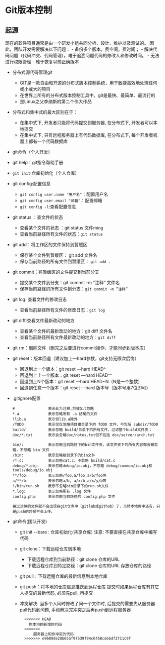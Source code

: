 # Git版本控制

## 起源

现在的软件项目通常是由一个研发小组共同分析、设计、维护以及测试的。
因此，团队开发需要解决以下问题：
    - 备份多个版本，费空间，费时间；
    - 解决代码问题（代码冲突、代码管理），难于追溯问题代码的修改人和修改时间。
    - 无法进行权限管理
    - 难于恢复以前正确版本

* 分布式源代码管理git
 
   - GIT是一款自由和开源的分布式版本控制系统，用于敏捷高效地处理任何或小或大的项目
   - 在世界上所有的分布式版本控制工具中，git是最快、最简单、最流行的
   - 是Linux之父李纳斯的第二个伟大作品
 

* 分布式和集中式的最大区别在于：
  - 在集中式下, 开发者只能将代码提交到服务器, 在分布式下, 开发者可以本地提交
  - 在集中式下, 只有远程服务器上有代码数据库, 在分布式下, 每个开发者机器上都有一个代码数据库

* git命令（个人开发）
 - git help：git指令帮助手册
 
 - `git init`:仓库初始化（个人仓库）
 
 - git config:配置信息
    - `git config user.name "用户名"`：配置用户名
    - `git config user.email "邮箱"`：配置邮箱
    - `git config -l`:查看配置信息
   
 - git status ：查文件的状态
    - 查看某个文件的状态 ：git status 文件ming
    - 查看当前路径所有文件的状态：`git status`
    
 - git add：将工作区的文件保持到暂缓区
    - 保存某个文件到暂缓区： git add 文件名
    - 保存当前路径的所有文件到暂缓区： `git add .`
    
 - git commit：将暂缓区的文件提交到当前分支
   - 提交某个文件到分支：git commit -m ”注释” 文件名
   - 保存当前路径的所有文件到分支：`git commit -m ”注释”`
   
 - git log: 查看文件的修改日志
    - 查看当前路径所有文件的修改日志：`git log`
 
 - git diff:查看文件最新改动的地方
    - 查看某个文件的最新改动的地方：git diff 文件名
    - 查看当前路径所有文件最新改动的地方：`git diff`
    
 - git rm：删除文件（删完之后要进行commit操作，才能同步到版本库）

 - git reset：版本回退（建议加上––hard参数，git支持无限次后悔）
    - 回退到上一个版本：git reset ––hard HEAD^
    - 回退到上上一个版本：git reset ––hard HEAD^^
    - 回退到上N个版本：git reset ––hard HEAD~N（N是一个整数）
    - 回退到任意一个版本：git reset ––hard 版本号（版本号用7位即可）

 - .gitignore配置
    ```
    #               表示此为注释,将被Git忽略
    *.a             表示忽略所有 .a 结尾的文件
    !lib.a          表示但lib.a除外
    /TODO           表示仅仅忽略项目根目录下的 TODO 文件，不包括 subdir/TODO
    build/          表示忽略 build/目录下的所有文件，过滤整个build文件夹；
    doc/*.txt       表示会忽略doc/notes.txt但不包括 doc/server/arch.txt

    bin/:           表示忽略当前路径下的bin文件夹，该文件夹下的所有内容都会被忽略，不忽略 bin 文件
    /bin:           表示忽略根目录下的bin文件
    /*.c:           表示忽略cat.c，不忽略 build/cat.c
    debug/*.obj:    表示忽略debug/io.obj，不忽略 debug/common/io.obj和tools/debug/io.obj
    **/foo:         表示忽略/foo,a/foo,a/b/foo等
    a/**/b:         表示忽略a/b, a/x/b,a/x/y/b等
    !/bin/run.sh    表示不忽略bin目录下的run.sh文件
    *.log:          表示忽略所有 .log 文件
    config.php:     表示忽略当前路径的 config.php 文件

    被过滤掉的文件就不会出现在git仓库中（gitlab或github）了，当然本地库中还有，只是push的时候不会上传。
    ```
    
* git命令(团队开发)
  - git init --bare : 仓库初始化(共享仓库)
    注意: 不要直接在共享仓库中编写代码
    
  - git clone：下载远程仓库到本地
    - 下载远程仓库到当前路径：git clone 仓库的URL
    - 下载远程仓库到特定路径：git clone 仓库的URL 存放仓库的路径
    
  - git pull：下载远程仓库的最新信息到本地仓库
  
  - git push：将本地的仓库信息推送到远程仓库
    提交时如果远程仓库有其它人提交的最新代码, 必须先pull, 再提交
  - 冲突解决:
    当多个人同时修改了同一个文件时, 后提交的需要先从服务器pull代码到问题, 手动解决完冲突之后再push到远程服务器
    ```
      <<<<<<< HEAD
        你本地的新增的代码
      =======
          服务器上和你冲突的代码
      >>>>>>> e9609de28b65bf97539f94c6458cdebdf2711c9f
    ```


    
    
    
    
